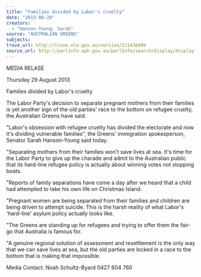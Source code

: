 ```yaml
---
title: "Families divided by Labor's cruelty"
date: "2013-08-29"
creators:
  - "Hanson-Young, Sarah"
source: "AUSTRALIAN GREENS"
subjects:
trove_url: http://trove.nla.gov.au/version/211436499
source_url: http://parlinfo.aph.gov.au/parlInfo/search/display/display.w3p;query=Id%3A%22media/pressrel/2694966%22
---
```


 MEDIA RELASE    

 Thursday 29 August 2013    

 

 Families divided by Labor's cruelty    

 The Labor Party's decision to separate pregnant mothers from their families is yet another sign  of the old parties' race to the bottom on refugee cruelty, the Australian Greens have said.    

 "Labor's obsession with refugee cruelty has divided the electorate and now it's dividing  vulnerable families", the Greens' immigration spokesperson, Senator Sarah Hanson-Young said  today.    

 "Separating mothers from their families won't save lives at sea. It's time for the Labor Party to  give up the charade and admit to the Australian public that its hard-line refugee policy is actually  about winning votes not stopping boats.    

 "Reports of family separations have come a day after we heard that a child had attempted to  take his own life on Christmas Island.    

 "Pregnant women are being separated from their families and children are being driven to  attempt suicide. This is the harsh reality of what Labor's 'hard-line' asylum policy actually looks  like.    

 "The Greens are standing up for refugees and trying to offer them the fair-go that Australia is  famous for.    

 "A genuine regional solution of assessment and resettlement is the only way that we can save  lives at sea, but the old parties are locked in a race to the bottom that is making that impossible.    

 

 Media Contact: Noah Schultz-Byard 0427 604 760    

 


